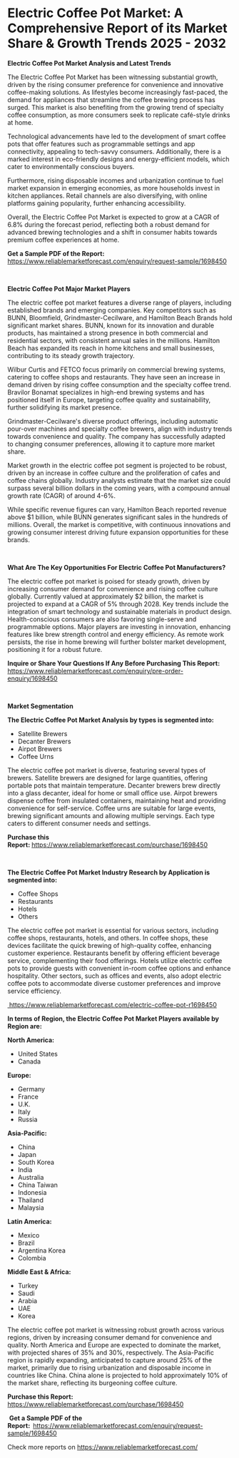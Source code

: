 <p><h1>Electric Coffee Pot Market: A Comprehensive Report of its Market Share & Growth Trends 2025 - 2032</h1></p><p><strong>Electric Coffee Pot Market Analysis and Latest Trends</strong></p>
<p><p>The Electric Coffee Pot Market has been witnessing substantial growth, driven by the rising consumer preference for convenience and innovative coffee-making solutions. As lifestyles become increasingly fast-paced, the demand for appliances that streamline the coffee brewing process has surged. This market is also benefiting from the growing trend of specialty coffee consumption, as more consumers seek to replicate café-style drinks at home. </p><p>Technological advancements have led to the development of smart coffee pots that offer features such as programmable settings and app connectivity, appealing to tech-savvy consumers. Additionally, there is a marked interest in eco-friendly designs and energy-efficient models, which cater to environmentally conscious buyers. </p><p>Furthermore, rising disposable incomes and urbanization continue to fuel market expansion in emerging economies, as more households invest in kitchen appliances. Retail channels are also diversifying, with online platforms gaining popularity, further enhancing accessibility.</p><p>Overall, the Electric Coffee Pot Market is expected to grow at a CAGR of 6.8% during the forecast period, reflecting both a robust demand for advanced brewing technologies and a shift in consumer habits towards premium coffee experiences at home.</p></p>
<p><strong>Get a Sample PDF of the Report:&nbsp;</strong> <a href="https://www.reliablemarketforecast.com/enquiry/request-sample/1698450?utm_campaign=3491&utm_medium=2&utm_source=Github&utm_content=ia&utm_term=27032025&utm_id=electric-coffee-pot">https://www.reliablemarketforecast.com/enquiry/request-sample/1698450</a></p>
<p>&nbsp;</p>
<p><strong>Electric Coffee Pot Major Market Players</strong></p>
<p><p>The electric coffee pot market features a diverse range of players, including established brands and emerging companies. Key competitors such as BUNN, Bloomfield, Grindmaster-Cecilware, and Hamilton Beach Brands hold significant market shares. BUNN, known for its innovation and durable products, has maintained a strong presence in both commercial and residential sectors, with consistent annual sales in the millions. Hamilton Beach has expanded its reach in home kitchens and small businesses, contributing to its steady growth trajectory.</p><p>Wilbur Curtis and FETCO focus primarily on commercial brewing systems, catering to coffee shops and restaurants. They have seen an increase in demand driven by rising coffee consumption and the specialty coffee trend. Bravilor Bonamat specializes in high-end brewing systems and has positioned itself in Europe, targeting coffee quality and sustainability, further solidifying its market presence.</p><p>Grindmaster-Cecilware's diverse product offerings, including automatic pour-over machines and specialty coffee brewers, align with industry trends towards convenience and quality. The company has successfully adapted to changing consumer preferences, allowing it to capture more market share.</p><p>Market growth in the electric coffee pot segment is projected to be robust, driven by an increase in coffee culture and the proliferation of cafes and coffee chains globally. Industry analysts estimate that the market size could surpass several billion dollars in the coming years, with a compound annual growth rate (CAGR) of around 4-6%.</p><p>While specific revenue figures can vary, Hamilton Beach reported revenue above $1 billion, while BUNN generates significant sales in the hundreds of millions. Overall, the market is competitive, with continuous innovations and growing consumer interest driving future expansion opportunities for these brands.</p></p>
<p>&nbsp;</p>
<p><strong>What Are The Key Opportunities For Electric Coffee Pot Manufacturers?</strong></p>
<p><p>The electric coffee pot market is poised for steady growth, driven by increasing consumer demand for convenience and rising coffee culture globally. Currently valued at approximately $2 billion, the market is projected to expand at a CAGR of 5% through 2028. Key trends include the integration of smart technology and sustainable materials in product design. Health-conscious consumers are also favoring single-serve and programmable options. Major players are investing in innovation, enhancing features like brew strength control and energy efficiency. As remote work persists, the rise in home brewing will further bolster market development, positioning it for a robust future.</p></p>
<p><strong>Inquire or Share Your Questions If Any Before Purchasing This Report:</strong> <a href="https://www.reliablemarketforecast.com/enquiry/pre-order-enquiry/1698450?utm_campaign=3491&utm_medium=2&utm_source=Github&utm_content=ia&utm_term=27032025&utm_id=electric-coffee-pot">https://www.reliablemarketforecast.com/enquiry/pre-order-enquiry/1698450</a></p>
<p>&nbsp;</p>
<p><strong>Market Segmentation</strong></p>
<p><strong>The Electric Coffee Pot Market Analysis by types is segmented into:</strong></p>
<p><ul><li>Satellite Brewers</li><li>Decanter Brewers</li><li>Airpot Brewers</li><li>Coffee Urns</li></ul></p>
<p><p>The electric coffee pot market is diverse, featuring several types of brewers. Satellite brewers are designed for large quantities, offering portable pots that maintain temperature. Decanter brewers brew directly into a glass decanter, ideal for home or small office use. Airpot brewers dispense coffee from insulated containers, maintaining heat and providing convenience for self-service. Coffee urns are suitable for large events, brewing significant amounts and allowing multiple servings. Each type caters to different consumer needs and settings.</p></p>
<p><strong>Purchase this Report:&nbsp;</strong><a href="https://www.reliablemarketforecast.com/purchase/1698450?utm_campaign=3491&utm_medium=2&utm_source=Github&utm_content=ia&utm_term=27032025&utm_id=electric-coffee-pot">https://www.reliablemarketforecast.com/purchase/1698450</a></p>
<p>&nbsp;</p>
<p><strong>The Electric Coffee Pot Market Industry Research by Application is segmented into:</strong></p>
<p><ul><li>Coffee Shops</li><li>Restaurants</li><li>Hotels</li><li>Others</li></ul></p>
<p><p>The electric coffee pot market is essential for various sectors, including coffee shops, restaurants, hotels, and others. In coffee shops, these devices facilitate the quick brewing of high-quality coffee, enhancing customer experience. Restaurants benefit by offering efficient beverage service, complementing their food offerings. Hotels utilize electric coffee pots to provide guests with convenient in-room coffee options and enhance hospitality. Other sectors, such as offices and events, also adopt electric coffee pots to accommodate diverse customer preferences and improve service efficiency.</p></p>
<p><a href="https://www.reliablemarketforecast.com/electric-coffee-pot-r1698450?utm_campaign=3491&utm_medium=2&utm_source=Github&utm_content=ia&utm_term=27032025&utm_id=electric-coffee-pot">&nbsp;https://www.reliablemarketforecast.com/electric-coffee-pot-r1698450</a></p>
<p><strong>In terms of Region, the Electric Coffee Pot Market Players available by Region are:</strong></p>
<p>
    <p> <strong> North America: </strong>
        <ul>
            <li>United States</li>
            <li>Canada</li>
        </ul>
        </p> 
    <p> <strong> Europe: </strong>
        <ul>
            <li>Germany</li>
            <li>France</li>
            <li>U.K.</li>
            <li>Italy</li>
            <li>Russia</li>
        </ul>
        </p> 
    <p> <strong> Asia-Pacific: </strong>
        <ul>
            <li>China</li>
            <li>Japan</li>
            <li>South Korea</li>
            <li>India</li>
            <li>Australia</li>
            <li>China Taiwan</li>
            <li>Indonesia</li>
            <li>Thailand</li>
            <li>Malaysia</li>
        </ul>
        </p> 
    <p> <strong> Latin America: </strong>
        <ul>
            <li>Mexico</li>
            <li>Brazil</li>
            <li>Argentina Korea</li>
            <li>Colombia</li>
        </ul>
        </p> 
    <p> <strong> Middle East & Africa: </strong>
        <ul>
            <li>Turkey</li>
            <li>Saudi</li>
            <li>Arabia</li>
            <li>UAE</li>
            <li>Korea</li>
        </ul>
    </p>
    </p>
<p><p>The electric coffee pot market is witnessing robust growth across various regions, driven by increasing consumer demand for convenience and quality. North America and Europe are expected to dominate the market, with projected shares of 35% and 30%, respectively. The Asia-Pacific region is rapidly expanding, anticipated to capture around 25% of the market, primarily due to rising urbanization and disposable income in countries like China. China alone is projected to hold approximately 10% of the market share, reflecting its burgeoning coffee culture.</p></p>
<p><strong>Purchase this Report: </strong><a href="https://www.reliablemarketforecast.com/purchase/1698450?utm_campaign=3491&utm_medium=2&utm_source=Github&utm_content=ia&utm_term=27032025&utm_id=electric-coffee-pot">https://www.reliablemarketforecast.com/purchase/1698450</a></p>
<p>&nbsp;<strong>Get a Sample PDF of the Report:&nbsp;&nbsp;</strong><a href="https://www.reliablemarketforecast.com/enquiry/request-sample/1698450?utm_campaign=3491&utm_medium=2&utm_source=Github&utm_content=ia&utm_term=27032025&utm_id=electric-coffee-pot">https://www.reliablemarketforecast.com/enquiry/request-sample/1698450</a></p>
<p><strong></strong></p>
<p>Check more reports on <a href="https://www.reliablemarketforecast.com/?utm_campaign=3491&utm_medium=2&utm_source=Github&utm_content=ia&utm_term=27032025&utm_id=electric-coffee-pot">https://www.reliablemarketforecast.com/</a></p>